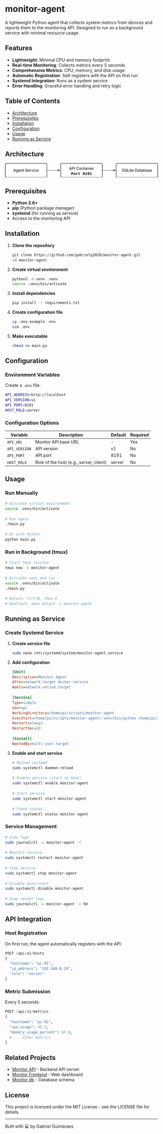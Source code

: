 # monitor-agent

A lightweight Python agent that collects system metrics from devices and reports them to the monitoring API. Designed to run as a background service with minimal resource usage.

## Features

- **Lightweight**: Minimal CPU and memory footprint
- **Real-time Monitoring**: Collects metrics every 5 seconds
- **Comprehensive Metrics**: CPU, memory, and disk usage
- **Automatic Registration**: Self-registers with the API on first run
- **Systemd Integration**: Runs as a system service
- **Error Handling**: Graceful error handling and retry logic

## Table of Contents

- [Architecture](#architecture)
- [Prerequisites](#prerequisites)
- [Installation](#installation)
- [Configuration](#configuration)
- [Usage](#usage)
- [Running as Service](#running-as-service)

## Architecture

![Architecture Preview](docs/images/architecture.png)

## Prerequisites

- **Python 3.8+**
- **pip** (Python package manager)
- **systemd** (for running as service)
- Access to the monitoring API

## Installation

1. **Clone the repository**

    ```bash
    git clone https://github.com/gabrielg2020/monitor-agent.git
    cd monitor-agent
    ```

2. **Create virtual environment**

    ```bash
    python3 -m venv .venv
    source .venv/bin/activate
    ```

3. **Install dependencies**

    ```bash
    pip install -r requirements.txt
    ```

4. **Create configuration file**

    ```bash
    cp .env.example .env
    vim .env
    ```

5. **Make executable**

    ```bash
    chmod +x main.py
    ```
## Configuration

### Environment Variables

Create a `.env` file:
```bash
API_ADDRESS=http://localhost
API_VERSION=v1
API_PORT=8191
HOST_ROLE=server
```

### Configuration Options

| Variable      | Description                             | Default | Required |
|---------------|-----------------------------------------|---------|----------|
| `API_URL`     | Monitor API base URL                    | -       | Yes      |
| `API_VERSION` | API version                             | v1      | No       |
| `API_PORT`    | API port                                | 8191    | No       |
| `HOST_ROLE`   | Role of the host (e.g., server, client) | server  | No       |

## Usage

### Run Manually
```bash
# Activate virtual environment
source .venv/bin/activate

# Run agent
./main.py

# Or with Python
python main.py
```

### Run in Background (tmux)
```bash
# Start tmux session
tmux new -s monitor-agent

# Activate venv and run
source .venv/bin/activate
./main.py

# Detach: Ctrl+B, then D
# Reattach: tmux attach -t monitor-agent
```

## Running as Service

### Create Systemd Service

1. **Create service file**
    ```bash
    sudo nano /etc/systemd/system/monitor-agent.service
    ```

2. **Add configuration**
    ```ini
    [Unit]
    Description=Monitor Agent
    After=network.target docker.service
    Wants=network-online.target
    
    [Service]
    Type=simple
    User=pi
    WorkingDirectory=/home/pi/scripts/monitor-agent
    ExecStart=/home/pi/scripts/monitor-agent/.venv/bin/python /home/pi/scripts/monitor-agent/main.py
    Restart=always
    RestartSec=10
    
    [Install]
    WantedBy=multi-user.target
    ```

3. **Enable and start service**
    ```bash
    # Reload systemd
    sudo systemctl daemon-reload
    
    # Enable service (start on boot)
    sudo systemctl enable monitor-agent
    
    # Start service
    sudo systemctl start monitor-agent
    
    # Check status
    sudo systemctl status monitor-agent
    ```

### Service Management

```bash
# View logs
sudo journalctl -u monitor-agent -f

# Restart service
sudo systemctl restart monitor-agent

# Stop service
sudo systemctl stop monitor-agent

# Disable auto-start
sudo systemctl disable monitor-agent

# View recent logs
sudo journalctl -u monitor-agent -n 50
```

## API Integration

### Host Registration

On first run, the agent automatically registers with the API:
```python
POST /api/v1/hosts
{
  "hostname": "pi-01",
  "ip_address": "192.168.0.24",
  "role": "server"
}
```

### Metric Submission

Every 5 seconds:
```python
POST /api/v1/metrics
{
  "hostname": "pi-01",
  "cpu_usage": 45.2,
  "memory_usage_percent": 67.8,
  # ... other metrics
}
```

## Related Projects

- [Monitor API](https://github.com/gabrielg2020/monitor-api) - Backend API server
- [Monitor Frontend](https://github.com/gabrielg2020/monitor-frontend) - Web dashboard
- [Monitor db](https://github.com/gabrielg2020/monitor-db) - Database schema


## License

This project is licensed under the MIT License - see the LICENSE file for details.

---

Built with 💻 by Gabriel Guimaraes

